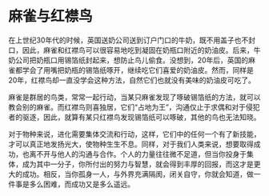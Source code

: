 # 麻雀与红襟鸟

在上世纪30年代的时候，英国送奶公司送到订户门口的牛奶，既不用盖子也不封口，因此，麻雀和红襟鸟可以很容易地吃到凝固在奶瓶口附近的奶油皮。后来，牛奶公司把奶瓶口用锡箔纸封起来，想防止鸟儿偷食。没想到，20年后，英国的麻雀都学会了用嘴把奶瓶的锡箔纸啄开，继续吃它们喜爱的奶油皮。然而，同样是20年，红襟鸟却一直没学会这种方法，自然它们也就没有美味的奶油皮可吃了。 

麻雀是群居的鸟类，常常一起行动，当某只麻雀发现了啄破锡箔纸的方法，就可以教会别的麻雀。而红襟鸟则喜独居，它们“占地为王”，沟通仅止于求偶和对于侵犯者的驱逐，因此，就算有某只红襟鸟发现锡箔纸可以啄破，其他的鸟也无法知晓。 

对于物种来说，进化需要集体交流和行动，这样，它们中的任何一个有了新技能，才可以真正地发扬光大，使物种生生不息。同样，对于我们人类来说，想要取得成功，也离不开与他人的沟通与合作。个人的力量往往微不足道，但当你投身于集体，成为其中一分子，你所付出的努力与智慧，就会得到丰厚的回报，而这才是更大的成功。相反，当你孤身一人，与外界充满隔阂，闭关自守，你就会知道，做一件事是多么困难，而成功又是多么遥远。
 